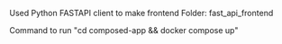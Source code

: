 Used Python FASTAPI client to make frontend
Folder: fast_api_frontend

Command to run 
"cd  composed-app && docker compose up"

